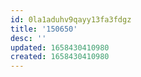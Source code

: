 ```yaml
---
id: 0la1aduhv9qayy13fa3fdgz
title: '150650'
desc: ''
updated: 1658430410980
created: 1658430410980
---
```

